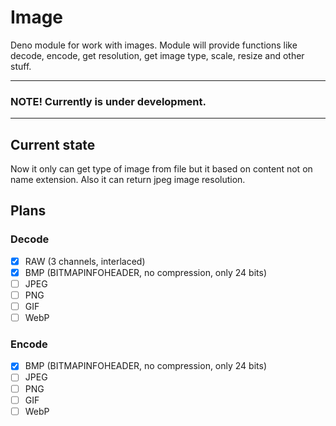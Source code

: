 # Image

Deno module for work with images. Module will provide functions like decode, encode, get resolution, get image type, scale, resize and other stuff.

---

### NOTE! Currently is under development.

---

## Current state

Now it only can get type of image from file but it based on content not on name extension. Also it can return jpeg image resolution.

## Plans

### Decode

-   [x] RAW (3 channels, interlaced)
-   [x] BMP (BITMAPINFOHEADER, no compression, only 24 bits)
-   [ ] JPEG
-   [ ] PNG
-   [ ] GIF
-   [ ] WebP

### Encode

-   [x] BMP (BITMAPINFOHEADER, no compression, only 24 bits)
-   [ ] JPEG
-   [ ] PNG
-   [ ] GIF
-   [ ] WebP

